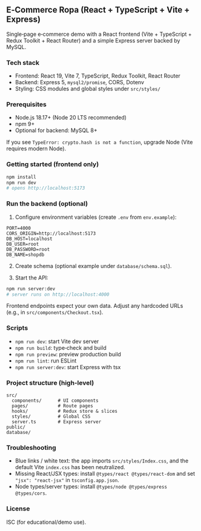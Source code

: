 ## E‑Commerce Ropa (React + TypeScript + Vite + Express)

Single‑page e‑commerce demo with a React frontend (Vite + TypeScript + Redux Toolkit + React Router) and a simple Express server backed by MySQL.

### Tech stack
- Frontend: React 19, Vite 7, TypeScript, Redux Toolkit, React Router
- Backend: Express 5, `mysql2/promise`, CORS, Dotenv
- Styling: CSS modules and global styles under `src/styles/`

### Prerequisites
- Node.js 18.17+ (Node 20 LTS recommended)
- npm 9+
- Optional for backend: MySQL 8+

If you see `TypeError: crypto.hash is not a function`, upgrade Node (Vite requires modern Node).

### Getting started (frontend only)
```bash
npm install
npm run dev
# opens http://localhost:5173
```

### Run the backend (optional)
1) Configure environment variables (create `.env` from `env.example`):
```
PORT=4000
CORS_ORIGIN=http://localhost:5173
DB_HOST=localhost
DB_USER=root
DB_PASSWORD=root
DB_NAME=shopdb
```
2) Create schema (optional example under `database/schema.sql`).

3) Start the API:
```bash
npm run server:dev
# server runs on http://localhost:4000
```

Frontend endpoints expect your own data. Adjust any hardcoded URLs (e.g., in `src/components/Checkout.tsx`).

### Scripts
- `npm run dev`: start Vite dev server
- `npm run build`: type‑check and build
- `npm run preview`: preview production build
- `npm run lint`: run ESLint
- `npm run server:dev`: start Express with tsx

### Project structure (high‑level)
```
src/
  components/      # UI components
  pages/           # Route pages
  hooks/           # Redux store & slices
  styles/          # Global CSS
  server.ts        # Express server
public/
database/
```

### Troubleshooting
- Blue links / white text: the app imports `src/styles/Index.css`, and the default Vite `index.css` has been neutralized.
- Missing React/JSX types: install `@types/react @types/react-dom` and set `"jsx": "react-jsx"` in `tsconfig.app.json`.
- Node types/server types: install `@types/node @types/express @types/cors`.

### License
ISC (for educational/demo use).
